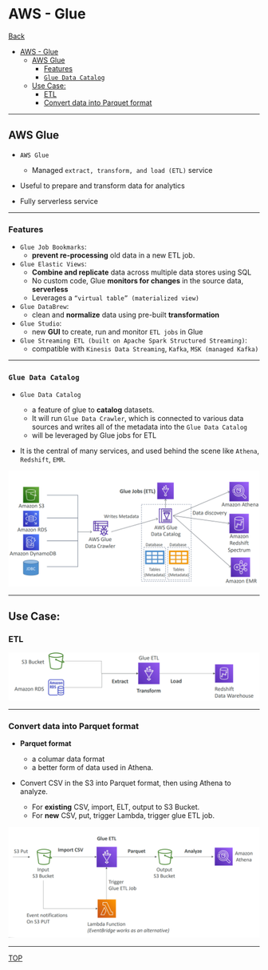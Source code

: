 # AWS - Glue

[Back](../../index.md)

- [AWS - Glue](#aws---glue)
  - [AWS Glue](#aws-glue)
    - [Features](#features)
    - [`Glue Data Catalog`](#glue-data-catalog)
  - [Use Case:](#use-case)
    - [ETL](#etl)
    - [Convert data into Parquet format](#convert-data-into-parquet-format)

---

## AWS Glue

- `AWS Glue`

  - Managed `extract, transform, and load (ETL)` service

- Useful to prepare and transform data for analytics
- Fully serverless service

---

### Features

- `Glue Job Bookmarks`:
  - **prevent re-processing** old data in a new ETL job.
- `Glue Elastic Views`:
  - **Combine and replicate** data across multiple data stores using SQL
  - No custom code, Glue **monitors for changes** in the source data, **serverless**
  - Leverages a `“virtual table” (materialized view)`
- `Glue DataBrew`:
  - clean and **normalize** data using pre-built **transformation**
- `Glue Studio`:
  - new **GUI** to create, run and monitor `ETL jobs` in Glue
- `Glue Streaming ETL (built on Apache Spark Structured Streaming)`:
  - compatible with `Kinesis Data Streaming`, `Kafka`, `MSK (managed Kafka)`

---

### `Glue Data Catalog`

- `Glue Data Catalog`

  - a feature of glue to **catalog** datasets.
  - It will run `Glue Data Crawler`, which is connected to various data sources and writes all of the metadata into the `Glue Data Catalog`
  - will be leveraged by Glue jobs for ETL

- It is the central of many services, and used behind the scene like `Athena`, `Redshift`, `EMR`.

![Glue_Data_Catalog](./pic/Glue_Data_Catalog.png)

---

## Use Case:

### ETL

![glue_diagram](./pic/glue_diagram.png)

---

### Convert data into Parquet format

- **Parquet format**

  - a columar data format
  - a better form of data used in Athena.

- Convert CSV in the S3 into Parquet format, then using Athena to analyze.
  - For **existing** CSV, import, ELT, output to S3 Bucket.
  - For **new** CSV, put, trigger Lambda, trigger glue ETL job.

![glue_convert_into_parquet_diagram.png](./pic/glue_convert_into_parquet_diagram.png)

---

[TOP](#aws---glue)
